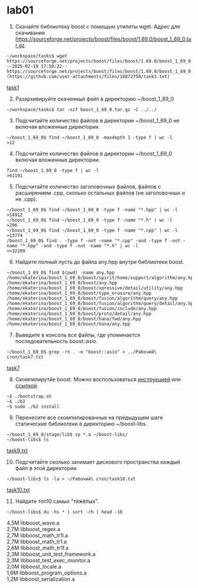 # lab01
1. Скачайте библиотеку boost с помощью утилиты wget. Адрес для скачивания https://sourceforge.net/projects/boost/files/boost/1.69.0/boost_1_69_0.tar.gz.  
```
~/workspace/tasks$ wget https://sourceforge.net/projects/boost/files/boost/1.69.0/boost_1_69_0.tar.gz
--2025-02-19 17:58:22--  https://sourceforge.net/projects/boost/files/boost/1.69.0/boost_1_69_0.tar.gz[task1.txt](https://github.com/user-attachments/files/18872750/task1.txt)
```
[task1](task1.txt)

2. Разархивируйте скаченный файл в директорию ~/boost_1_69_0
```
~/workspace/tasks$ tar -xzf boost_1_69_0.tar.gz -C ../../
```
3. Подсчитайте количество файлов в директории ~/boost_1_69_0 не включая вложенные директории.
```
~/boost_1_69_0$ find ~/boost_1_69_0 -maxdepth 1 -type f | wc -l
>12
```
4. Подсчитайте количество файлов в директории ~/boost_1_69_0 включая вложенные директории.
```
find ~/boost_1_69_0 -type f | wc -l
>61191
```
5. Подсчитайте количество заголовочных файлов, файлов с расширением .cpp, сколько остальных файлов (не заголовочных и не .cpp).
```
~/boost_1_69_0$ find ~/boost_1_69_0 -type f -name "*.hpp" | wc -l
>14912
~/boost_1_69_0$ find ~/boost_1_69_0 -type f -name "*.h" | wc -l
>296
~/boost_1_69_0$ find ~/boost_1_69_0 -type f -name "*.cpp" | wc -l
>13774
/boost_1_69_0$ find . -type f -not -name "*.cpp" -and -type f -not -name "*.hpp" -and -type f -not -name "*.h" | wc -l
>>32209
```
6. Найдите полный пусть до файла any.hpp внутри библиотеки boost.
```
~/boost_1_69_0$ find $(pwd) -name any.hpp
/home/ekaterina/boost_1_69_0/boost/spirit/home/support/algorithm/any.hpp
/home/ekaterina/boost_1_69_0/boost/any.hpp
/home/ekaterina/boost_1_69_0/boost/xpressive/detail/utility/any.hpp
/home/ekaterina/boost_1_69_0/boost/type_erasure/any.hpp
/home/ekaterina/boost_1_69_0/boost/fusion/algorithm/query/any.hpp
/home/ekaterina/boost_1_69_0/boost/fusion/algorithm/query/detail/any.hpp
/home/ekaterina/boost_1_69_0/boost/fusion/include/any.hpp
/home/ekaterina/boost_1_69_0/boost/proto/detail/any.hpp
/home/ekaterina/boost_1_69_0/boost/hana/fwd/any.hpp
/home/ekaterina/boost_1_69_0/boost/hana/any.hpp
```
7. Выведите в консоль все файлы, где упоминается последовательность boost::asio.
```
~/boost_1_69_0$ grep -rn . -e "boost::asio" > ../Рабочий\ стол/task7.txt
```
[task7](task7.txt)  

8. Скомпилирутйе boost. Можно воспользоваться [инструкцией](https://www.boost.org/doc/libs/1_61_0/more/getting_started/unix-variants.html#or-build-custom-binaries) или [ссылкой](https://codeyarns.com/2017/01/24/how-to-build-boost-on-linux/).
```
~$ ./bootstrap.sh
~$ ./b2
~$ sudo ./b2 install
```
9. Перенесите все скомпилированные на предыдущем шаге статические библиотеки в директорию ~/boost-libs.
```
~/boost_1_69_0/stage/lib$ cp *.a ~/boost-libs/
~/boost-libs$ ls
```  
[task9.txt](task9)

10. Подсчитайте сколько занимает дискового пространства каждый файл в этой директории.
```
~/boost-libs$ ls -la > ~/Рабочий\ стол/task10.txt
```
[task10.txt](task10)  

11. Найдите топ10 самых "тяжёлых".
```
~/boost-libs$ du -hs * | sort -rh | head -10
```
4,5M	libboost_wave.a  
2,7M	libboost_regex.a  
2,7M	libboost_math_tr1l.a  
2,7M	libboost_math_tr1.a  
2,6M	libboost_math_tr1f.a  
2,3M	libboost_unit_test_framework.a  
2,3M	libboost_test_exec_monitor.a  
2,0M	libboost_locale.a  
1,6M	libboost_program_options.a  
1,2M	libboost_serialization.a

